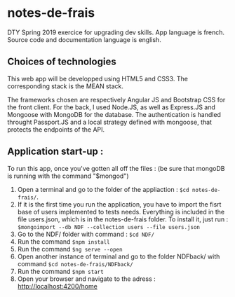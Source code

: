 # notes-de-frais
DTY Spring 2019 exercice for upgrading dev skills.
App language is french. Source code and documentation language is english.



## Choices of technologies
This web app will be developped using HTML5 and CSS3. The corresponding stack is the MEAN stack.

The frameworks chosen are respectively Angular JS and Bootstrap CSS for the front client.
For the back, I used Node.JS, as well as Express.JS and Mongoose with MongoDB for the database. The authentication is handled throught Passport.JS and a local strategy defined with mongoose, that protects the endpoints of the API.


## Application start-up : 
To run this app, once you've gotten all off the files : (be sure that mongoDB is running with the command "$mongod")
1. Open a terminal and go to the folder of the appliaction : `$cd notes-de-frais/`.
2. If it is the first time you run the application, you have to import the fisrt base of users implemented to tests needs. Everything is included in the file users.json, which is in the notes-de-frais folder. To install it, just run : `$mongoimport --db NDF --collection users --file users.json`
3. Go to the NDF/ folder with command : `$cd NDF/`
4. Run the command `$npm install`
5. Run the command `$ng serve --open`
6. Open another instance of terminal and go to the folder NDFback/ with command `$cd notes-de-frais/NDFback/`
7. Run the command `$npm start`
8. Open your browser and navigate to the adress : [http://localhost:4200/home](http://localhost:4200/home)
